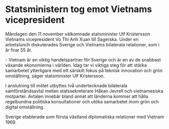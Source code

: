 # Statsministern tog emot Vietnams vicepresident

Måndagen den 11 november välkomnade statsminister Ulf Kristersson Vietnams vicepresident Vo Thi Anh Xuan till Sagerska. Under en arbetslunch diskuterades Sverige och Vietnams bilaterala relationer, som i år firar 55 år.


\- Vietnam är en viktig handelspartner för Sverige och är en av de snabbast växande ekonomierna i världen. Idag tar vi viktiga steg för att stärka samarbetet ytterligare med ett särskilt fokus på teknisk innovation och grön omställning, säger statsminister Ulf Kristersson.

I anslutning till mötet utbyttes två undertecknade bilaterala samförståndsavtal mellan statssekreterare Håkan Jevrell och vietnamesiska motparter. Avtalen innebär bland annat att länderna kommer att hålla regelbundna politiska konsultationer och utöka samarbetet inom grön och digital omställning.

Sverige etablerade som första västland diplomatiska relationer med Vietnam 1969\.
